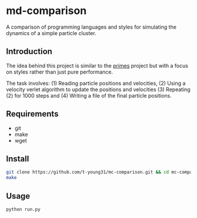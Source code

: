 # md-comparison
A comparison of programming languages and styles for simulating the dynamics of 
a simple particle cluster.


## Introduction

The idea behind this project is similar to the [primes](https://github.com/PlummersSoftwareLLC/Primes)
project but with a focus on styles rather than just pure performance.

The task involves: (1) Reading particle positions and velocities, (2) Using a 
velocity verlet algorithm to update the positions and velocities (3) Repeating
(2) for 1000 steps and (4) Writing a file of the final particle positions.


## Requirements

* git
* make
* wget


## Install 

```bash
git clone https://github.com/t-young31/mc-comparison.git && cd mc-comparison
make
```

## Usage

```bash
python run.py
```
